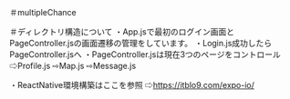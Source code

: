 ＃multipleChance

＃ディレクトリ構造について
・App.jsで最初のログイン画面とPageController.jsの画面遷移の管理をしています。
・Login.js成功したらPageController.jsへ
・PageController.jsは現在3つのページをコントロール
    ⇨Profile.js
    ⇨Map.js
    ⇨Message.js

・ReactNative環境構築はここを参照
⇨https://itblo9.com/expo-io/